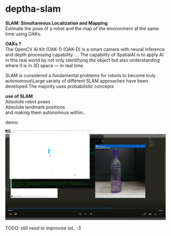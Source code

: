 # deptha-slam

**SLAM: Simultaneous Localization and Mapping**\
Estimate the pose of a robot and the map of the environment at the same time using OAKs.

**OAKs ?**\
The OpenCV AI Kit (OAK-1) (OAK-D) is a smart camera with neural inference and depth processing capability. ... The capability of SpatialAI is to apply AI in this real world by not only identifying the object but also understanding where it is in 3D space — in real time.

SLAM is considered a fundamental problems for robots to become truly autonomous\Large variety of different SLAM approaches have been developed
The majority uses probabilistic concepts


**use of SLAM**\
Absolute robot poses\
Absolute landmark positions\
and making them autonomous within..



demo:

 ![Alt text](demo.png) 
 
 
 
 
 
 
 
TODO: *still need to improvise lot.. :3*
